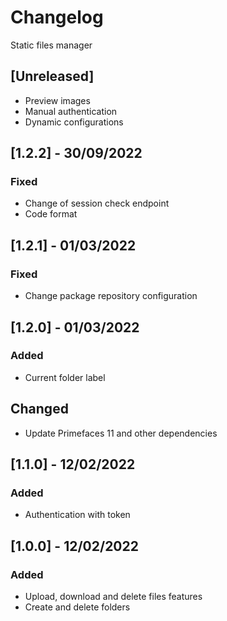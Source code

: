# Changelog
Static files manager

## [Unreleased]
- Preview images
- Manual authentication
- Dynamic configurations

## [1.2.2] - 30/09/2022
### Fixed
- Change of session check endpoint
- Code format

## [1.2.1] - 01/03/2022
### Fixed
- Change package repository configuration

## [1.2.0] - 01/03/2022
### Added
- Current folder label

## Changed
- Update Primefaces 11 and other dependencies

## [1.1.0] - 12/02/2022
### Added
- Authentication with token

## [1.0.0] - 12/02/2022
### Added
- Upload, download and delete files features
- Create and delete folders